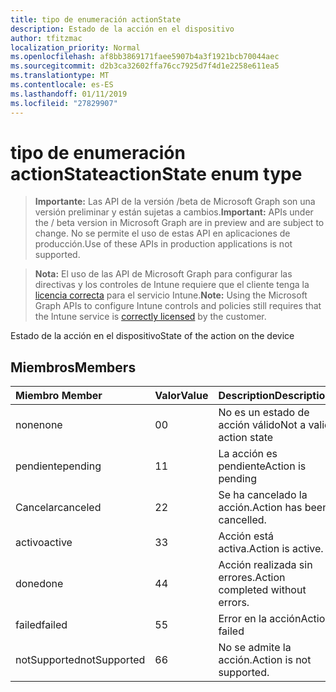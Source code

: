 ```yaml
---
title: tipo de enumeración actionState
description: Estado de la acción en el dispositivo
author: tfitzmac
localization_priority: Normal
ms.openlocfilehash: af8bb3869171faee5907b4a3f1921bcb70044aec
ms.sourcegitcommit: d2b3ca32602ffa76cc7925d7f4d1e2258e611ea5
ms.translationtype: MT
ms.contentlocale: es-ES
ms.lasthandoff: 01/11/2019
ms.locfileid: "27829907"
---
```

# <a name="actionstate-enum-type"></a><span data-ttu-id="37965-103">tipo de enumeración actionState</span><span class="sxs-lookup"><span data-stu-id="37965-103">actionState enum type</span></span>

> <span data-ttu-id="37965-104">**Importante:** Las API de la versión /beta de Microsoft Graph son una versión preliminar y están sujetas a cambios.</span><span class="sxs-lookup"><span data-stu-id="37965-104">**Important:** APIs under the / beta version in Microsoft Graph are in preview and are subject to change.</span></span> <span data-ttu-id="37965-105">No se permite el uso de estas API en aplicaciones de producción.</span><span class="sxs-lookup"><span data-stu-id="37965-105">Use of these APIs in production applications is not supported.</span></span>

> <span data-ttu-id="37965-106">**Nota:** El uso de las API de Microsoft Graph para configurar las directivas y los controles de Intune requiere que el cliente tenga la [licencia correcta](https://go.microsoft.com/fwlink/?linkid=839381) para el servicio Intune.</span><span class="sxs-lookup"><span data-stu-id="37965-106">**Note:** Using the Microsoft Graph APIs to configure Intune controls and policies still requires that the Intune service is [correctly licensed](https://go.microsoft.com/fwlink/?linkid=839381) by the customer.</span></span>

<span data-ttu-id="37965-107">Estado de la acción en el dispositivo</span><span class="sxs-lookup"><span data-stu-id="37965-107">State of the action on the device</span></span>
## <a name="members"></a><span data-ttu-id="37965-108">Miembros</span><span class="sxs-lookup"><span data-stu-id="37965-108">Members</span></span>
|<span data-ttu-id="37965-109">Miembro	</span><span class="sxs-lookup"><span data-stu-id="37965-109">Member</span></span>|<span data-ttu-id="37965-110">Valor</span><span class="sxs-lookup"><span data-stu-id="37965-110">Value</span></span>|<span data-ttu-id="37965-111">Description</span><span class="sxs-lookup"><span data-stu-id="37965-111">Description</span></span>|
|:---|:---|:---|
|<span data-ttu-id="37965-112">none</span><span class="sxs-lookup"><span data-stu-id="37965-112">none</span></span>|<span data-ttu-id="37965-113">0</span><span class="sxs-lookup"><span data-stu-id="37965-113">0</span></span>|<span data-ttu-id="37965-114">No es un estado de acción válido</span><span class="sxs-lookup"><span data-stu-id="37965-114">Not a valid action state</span></span>|
|<span data-ttu-id="37965-115">pendiente</span><span class="sxs-lookup"><span data-stu-id="37965-115">pending</span></span>|<span data-ttu-id="37965-116">1</span><span class="sxs-lookup"><span data-stu-id="37965-116">1</span></span>|<span data-ttu-id="37965-117">La acción es pendiente</span><span class="sxs-lookup"><span data-stu-id="37965-117">Action is pending</span></span>|
|<span data-ttu-id="37965-118">Cancelar</span><span class="sxs-lookup"><span data-stu-id="37965-118">canceled</span></span>|<span data-ttu-id="37965-119">2</span><span class="sxs-lookup"><span data-stu-id="37965-119">2</span></span>|<span data-ttu-id="37965-120">Se ha cancelado la acción.</span><span class="sxs-lookup"><span data-stu-id="37965-120">Action has been cancelled.</span></span>|
|<span data-ttu-id="37965-121">activo</span><span class="sxs-lookup"><span data-stu-id="37965-121">active</span></span>|<span data-ttu-id="37965-122">3</span><span class="sxs-lookup"><span data-stu-id="37965-122">3</span></span>|<span data-ttu-id="37965-123">Acción está activa.</span><span class="sxs-lookup"><span data-stu-id="37965-123">Action is active.</span></span>|
|<span data-ttu-id="37965-124">done</span><span class="sxs-lookup"><span data-stu-id="37965-124">done</span></span>|<span data-ttu-id="37965-125">4</span><span class="sxs-lookup"><span data-stu-id="37965-125">4</span></span>|<span data-ttu-id="37965-126">Acción realizada sin errores.</span><span class="sxs-lookup"><span data-stu-id="37965-126">Action completed without errors.</span></span>|
|<span data-ttu-id="37965-127">failed</span><span class="sxs-lookup"><span data-stu-id="37965-127">failed</span></span>|<span data-ttu-id="37965-128">5</span><span class="sxs-lookup"><span data-stu-id="37965-128">5</span></span>|<span data-ttu-id="37965-129">Error en la acción</span><span class="sxs-lookup"><span data-stu-id="37965-129">Action failed</span></span>|
|<span data-ttu-id="37965-130">notSupported</span><span class="sxs-lookup"><span data-stu-id="37965-130">notSupported</span></span>|<span data-ttu-id="37965-131">6</span><span class="sxs-lookup"><span data-stu-id="37965-131">6</span></span>|<span data-ttu-id="37965-132">No se admite la acción.</span><span class="sxs-lookup"><span data-stu-id="37965-132">Action is not supported.</span></span>|





